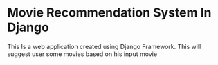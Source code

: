 # Movie Recommendation System In Django
 This Is a web application created using Django Framework. This will suggest user some movies based on his input movie
